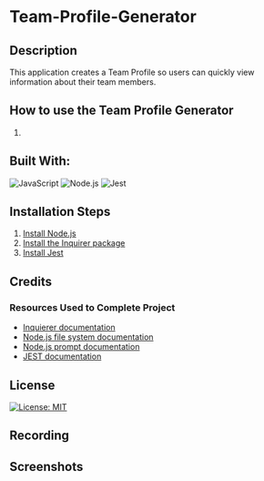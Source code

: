 # Team-Profile-Generator

## Description
This application creates a Team Profile so users can quickly view information about their team members. 

## How to use the Team Profile Generator
1. 

## Built With:
![JavaScript](https://img.shields.io/badge/JavaScript-323330?style=for-the-badge&logo=javascript&logoColor=F7DF1E) ![Node.js](https://img.shields.io/badge/Node.js-339933?style=for-the-badge&logo=nodedotjs&logoColor=white) ![Jest](https://img.shields.io/badge/Jest-C21325?style=for-the-badge&logo=jest&logoColor=white)

## Installation Steps
1. [Install Node.js](https://nodejs.org/en/)
2. [Install the Inquirer package](https://www.npmjs.com/package/inquirer#installation)
3. [Install Jest](https://jestjs.io/docs/getting-started)

## Credits

### Resources Used to Complete Project
- [Inquierer documentation](https://www.npmjs.com/package/inquirer#documentation)
- [Node.js file system documentation](https://nodejs.dev/en/api/v19/fs/)
- [Node.js prompt documentation](https://nodejs.org/en/knowledge/command-line/how-to-prompt-for-command-line-input/)
- [JEST documentation](https://jestjs.io/docs/getting-started)

## License
[![License: MIT](https://img.shields.io/badge/License-MIT-yellow.svg)](https://opensource.org/licenses/MIT)

## Recording

## Screenshots
